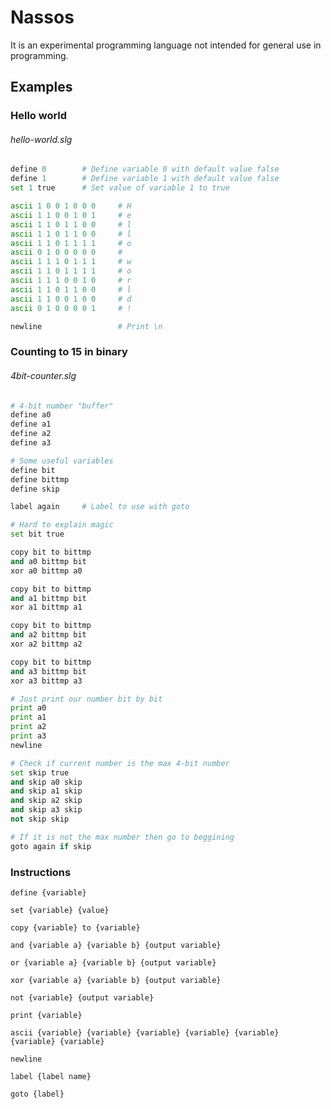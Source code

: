 # Nassos

It is an experimental programming language not intended for general use in programming.

## Examples

### Hello world

###### hello-world.slg

```py
define 0        # Define variable 0 with default value false
define 1        # Define variable 1 with default value false
set 1 true      # Set value of variable 1 to true

ascii 1 0 0 1 0 0 0     # H
ascii 1 1 0 0 1 0 1     # e
ascii 1 1 0 1 1 0 0     # l
ascii 1 1 0 1 1 0 0     # l
ascii 1 1 0 1 1 1 1     # o
ascii 0 1 0 0 0 0 0     #
ascii 1 1 1 0 1 1 1     # w
ascii 1 1 0 1 1 1 1     # o
ascii 1 1 1 0 0 1 0     # r
ascii 1 1 0 1 1 0 0     # l
ascii 1 1 0 0 1 0 0     # d
ascii 0 1 0 0 0 0 1     # !

newline                 # Print \n
```

### Counting to 15 in binary

###### 4bit-counter.slg

```py
# 4-bit number "buffer"
define a0
define a1
define a2
define a3

# Some useful variables
define bit
define bittmp
define skip

label again     # Label to use with goto

# Hard to explain magic
set bit true

copy bit to bittmp
and a0 bittmp bit
xor a0 bittmp a0

copy bit to bittmp
and a1 bittmp bit
xor a1 bittmp a1

copy bit to bittmp
and a2 bittmp bit
xor a2 bittmp a2

copy bit to bittmp
and a3 bittmp bit
xor a3 bittmp a3

# Just print our number bit by bit
print a0
print a1
print a2
print a3
newline

# Check if current number is the max 4-bit number
set skip true
and skip a0 skip
and skip a1 skip
and skip a2 skip
and skip a3 skip
not skip skip

# If it is not the max number then go to beggining
goto again if skip
```

### Instructions

`define {variable}`

`set {variable} {value}`

`copy {variable} to {variable}`

`and {variable a} {variable b} {output variable}`

`or {variable a} {variable b} {output variable}`

`xor {variable a} {variable b} {output variable}`

`not {variable} {output variable}`

`print {variable}`

`ascii {variable} {variable} {variable} {variable} {variable} {variable} {variable}`

`newline`

`label {label name}`

`goto {label}`
